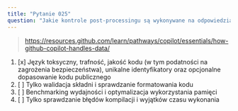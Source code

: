 ```yaml
---
title: "Pytanie 025"
question: "Jakie kontrole post-processingu są wykonywane na odpowiedziach GitHub Copilot?"
---
```


> https://resources.github.com/learn/pathways/copilot/essentials/how-github-copilot-handles-data/
1. [x] Język toksyczny, trafność, jakość kodu (w tym podatności na zagrożenia bezpieczeństwa), unikalne identyfikatory oraz opcjonalne dopasowanie kodu publicznego
1. [ ] Tylko walidacja składni i sprawdzanie formatowania kodu
1. [ ] Benchmarking wydajności i optymalizacja wykorzystania pamięci
1. [ ] Tylko sprawdzanie błędów kompilacji i wyjątków czasu wykonania

